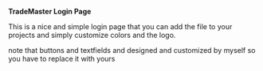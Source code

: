 **TradeMaster Login Page**

This is a nice and simple login page that you can add the file to your projects and simply customize colors and the logo.

note that buttons and textfields and designed and customized by myself so you have to replace it with yours
